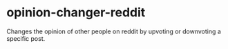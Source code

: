# opinion-changer-reddit
Changes the opinion of other people on reddit by upvoting or downvoting a specific post.
